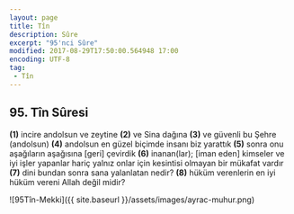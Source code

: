 ```yaml
---
layout: page
title: Tîn
description: Sûre
excerpt: "95'nci Sûre"
modified: 2017-08-29T17:50:00.564948 17:00
encoding: UTF-8
tag: 
 - Tîn
---
```


## 95. Tîn Sûresi
**(1)** incire andolsun ve zeytine
**(2)** ve Sina dağına
**(3)** ve güvenli bu Şehre (andolsun)
**(4)** andolsun en güzel biçimde insanı biz yarattık
**(5)** sonra onu aşağıların aşağısına [geri] çevirdik
**(6)** inanan(lar); [iman eden] kimseler ve iyi işler yapanlar hariç yalnız onlar için kesintisi olmayan bir mükafat vardır
**(7)** dini bundan sonra sana yalanlatan nedir?
**(8)** hüküm verenlerin en iyi hüküm vereni Allah değil midir?

![95Tîn-Mekki]({{ site.baseurl }}/assets/images/ayrac-muhur.png)
